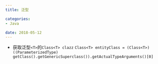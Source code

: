 ```yaml
---
title: 泛型

categories:
- Java

date: 2018-05-12
---
```


- 获取泛型`<T>`的`Class<T> clazz`
    `Class<T> entityClass = (Class<T>) ((ParameterizedType) getClass().getGenericSuperclass()).getActualTypeArguments()[0]`
